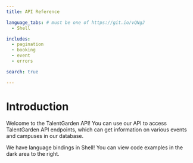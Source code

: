 ```yaml
---
title: API Reference

language_tabs: # must be one of https://git.io/vQNgJ
  - Shell

includes:
  - pagination
  - booking
  - event
  - errors

search: true

---
```


# Introduction

Welcome to the TalentGarden API! You can use our API to access TalentGarden API endpoints, which can get information on various events and campuses in our database.

We have language bindings in Shell! You can view code examples in the dark area to the right.


<!-- docker run --rm --name dp-api-docs -p 4567:4567 -v $(pwd)/source:/srv/slate/source slatedocs/slate serve -->